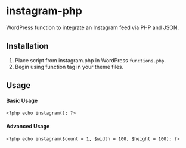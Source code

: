 # instagram-php
WordPress function to integrate an Instagram feed via PHP and JSON.

## Installation
1. Place script from instagram.php in WordPress `functions.php`.
2. Begin using function tag in your theme files.

## Usage
#### Basic Usage
`<?php echo instagram(); ?>`

#### Advanced Usage
`<?php echo instagram($count = 1, $width = 100, $height = 100); ?>`
